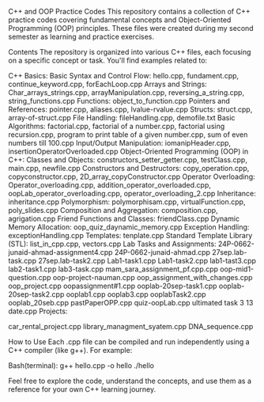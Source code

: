 C++ and OOP Practice Codes
This repository contains a collection of C++ practice codes covering fundamental concepts and Object-Oriented Programming (OOP) principles. These files were created during my second semester as learning and practice exercises.

Contents
The repository is organized into various C++ files, each focusing on a specific concept or task. You'll find examples related to:

C++ Basics:
Basic Syntax and Control Flow: hello.cpp, fundament.cpp, continue_keyword.cpp, forEachLoop.cpp
Arrays and Strings: Char_arrays_strings.cpp, arrayManipulation.cpp, reversing_a_string.cpp, string_functions.cpp
Functions: object_to_function.cpp
Pointers and References: pointer.cpp, aliases.cpp, lvalue-rvalue.cpp
Structs: struct.cpp, array-of-struct.cpp
File Handling: fileHandling.cpp, demofile.txt
Basic Algorithms: factorial.cpp, factorial of a number.cpp, factorial using recursion.cpp, program to print table of a given number.cpp, sum of even numbers till 100.cpp
Input/Output Manipulation: iomanipHeader.cpp, insertionOperatorOverloaded.cpp
Object-Oriented Programming (OOP) in C++:
Classes and Objects: constructors_setter_getter.cpp, testClass.cpp, main.cpp, newfile.cpp
Constructors and Destructors: copy_operation.cpp, copyconstructor.cpp, 2D_array_copyConstructor.cpp
Operator Overloading: Operator_overloading.cpp, addition_operator_overloaded.cpp, oopLab_operator_overloading.cpp, operator_overloading_2.cpp
Inheritance: inheritance.cpp
Polymorphism: polymorphisam.cpp, virtualFunction.cpp, poly_slides.cpp
Composition and Aggregation: composition.cpp, agrigation.cpp
Friend Functions and Classes: friendClass.cpp
Dynamic Memory Allocation: oop_quiz_daynamic_memory.cpp
Exception Handling: exceptionHandling.cpp
Templates: tenplate.cpp
Standard Template Library (STL): list_in_cpp.cpp, vectors.cpp
Lab Tasks and Assignments:
24P-0662-junaid-ahmad-assignment4.cpp
24P-0662-junaid-ahmad.cpp
27sep.lab-task.cpp
27sep.lab-task2.cpp
Lab1-task1.cpp
Lab1-task2.cpp
lab1-tast3.cpp
lab2-task1.cpp
lab3-task.cpp
mam_sara_assignment_pf.cpp.cpp
oop-mid1-question.cpp
oop-project-nauman.cpp
oop_assignment_with_changes.cpp
oop_project.cpp
oopassignment#1.cpp
ooplab-20sep-task1.cpp
ooplab-20sep-task2.cpp
ooplab1.cpp
ooplab3.cpp
ooplabTask2.cpp
ooplab_20seb.cpp
pastPaperOPP.cpp
quiz-oopLab.cpp
ultimated task 3 13 date.cpp
Projects:

car_rental_project.cpp
library_managment_syatem.cpp
DNA_sequence.cpp

How to Use
Each .cpp file can be compiled and run independently using a C++ compiler (like g++). For example:

Bash(terminal):
g++ hello.cpp -o hello
./hello

Feel free to explore the code, understand the concepts, and use them as a reference for your own C++ learning journey.







